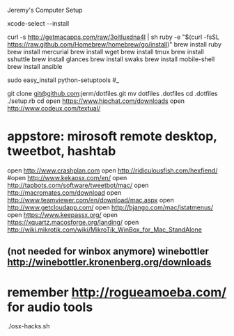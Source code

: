 Jeremy's Computer Setup

xcode-select --install 

curl -s http://getmacapps.com/raw/3oitluxdna4l | sh
ruby -e "$(curl -fsSL https://raw.github.com/Homebrew/homebrew/go/install)"
brew install ruby
brew install mercurial
brew install wget
brew install tmux
brew install sshuttle
brew install glances
brew install swaks
brew install mobile-shell
brew install ansible

sudo easy_install python-setuptools #_

git clone git@github.com:jerm/dotfiles.git
mv dotfiles .dotfiles
cd .dotfiles
./setup.rb
cd
open https://www.hipchat.com/downloads
open http://www.codeux.com/textual/
# appstore: mirosoft remote desktop, tweetbot, hashtab
open http://www.crashplan.com
open http://ridiculousfish.com/hexfiend/
#open http://www.kekaosx.com/en/
open http://tapbots.com/software/tweetbot/mac/
open http://macromates.com/download
open http://www.teamviewer.com/en/download/mac.aspx
open http://www.getcloudapp.com/
open http://bjango.com/mac/istatmenus/
open https://www.keepassx.org/
open https://xquartz.macosforge.org/landing/
open http://wiki.mikrotik.com/wiki/MikroTik_WinBox_for_Mac_StandAlone
## (not needed for winbox anymore) winebottler http://winebottler.kronenberg.org/downloads
# remember http://rogueamoeba.com/  for audio tools

./osx-hacks.sh

